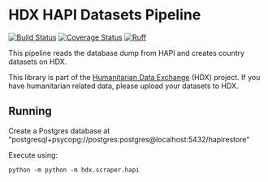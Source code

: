 # HDX HAPI Datasets Pipeline

[![Build Status](https://github.com/OCHA-DAP/hdx-hapi-datasets/actions/workflows/run-python-tests.yaml/badge.svg)](https://github.com/OCHA-DAP/hdx-hapi-datasets/actions/workflows/run-python-tests.yaml)
[![Coverage Status](https://coveralls.io/repos/github/OCHA-DAP/hdx-hapi-datasets/badge.svg?branch=main&ts=1)](https://coveralls.io/github/OCHA-DAP/hdx-hapi-datasets?branch=main)
[![Ruff](https://img.shields.io/endpoint?url=https://raw.githubusercontent.com/astral-sh/ruff/main/assets/badge/v2.json)](https://github.com/astral-sh/ruff)

This pipeline reads the database dump from HAPI and creates country datasets
on HDX.

This library is part of the [Humanitarian Data Exchange](https://data.humdata.org/) (HDX) project.
If you have humanitarian related data, please upload your datasets to HDX.

## Running

Create a Postgres database at "postgresql+psycopg://postgres:postgres@localhost:5432/hapirestore"

Execute using:

```shell
python -m python -m hdx.scraper.hapi
```

